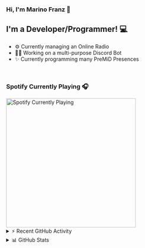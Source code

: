 ### Hi, I'm Marino Franz 👋

## I'm a Developer/Programmer! 💻
- ⚙️ Currently managing an Online Radio
- 👨‍💻 Working on a multi-purpose Discord Bot
- ✨ Currently programming many PreMiD Presences

<br />

### Spotify Currently Playing 🎧

<img src="https://novatorem-iota-azure.vercel.app/api/spotify" alt="Spotify Currently Playing" width="350" />

<br />

<details>
    <summary>⚡ Recent GitHub Activity</summary>

<!--START_SECTION:activity-->
1. ❌ Closed PR [#3](https://github.com/axivl/whitelistbot/pull/3) in [axivl/whitelistbot](https://github.com/axivl/whitelistbot)
2. 💪 Opened PR [#3](https://github.com/axivl/whitelistbot/pull/3) in [axivl/whitelistbot](https://github.com/axivl/whitelistbot)
3. 🗣 Commented on [#2226](https://github.com/PreMiD/Presences/issues/2226) in [PreMiD/Presences](https://github.com/PreMiD/Presences)
4. 💪 Opened PR [#2226](https://github.com/PreMiD/Presences/pull/2226) in [PreMiD/Presences](https://github.com/PreMiD/Presences)
5. 🗣 Commented on [#9](https://github.com/theLMGN/rblxRP/issues/9) in [theLMGN/rblxRP](https://github.com/theLMGN/rblxRP)
<!--END_SECTION:activity-->
</details>

<details>
    <summary>📊 GitHub Stats</summary>
    <img align="left" alt="codeSTACKr's Github Stats" src="https://github-readme-stats-five-rho.vercel.app/api?username=marinofranz&show_icons=true&hide_border=true" />
</details>
